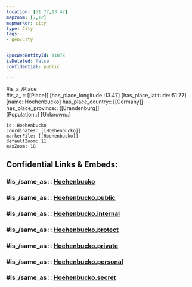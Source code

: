```yaml
---
location: [51.77,13.47] 
mapzoom: [7,12] 
mapmarker: city 
type: City
tags:
- geo/City


SpocWebEntityId: 31078
isDeleted: false
confidential: public

---
```

#is_a_/Place  
#is_a_ :: [[Place]] 
[has_place_longitude::13.47] 
[has_place_latitude::51.77] 
[name::Hoehenbucko] 
has_place_country:: [[Germany]]  
has_place_province:: [[Brandenburg]]  
[Population::] 
[Unknown::] 


```leaflet
id: Hoehenbucko
coordinates: [[Hoehenbucko]] 
markerFile: [[Hoehenbucko]] 
defaultZoom: 11 
maxZoom: 18
```


## Confidential Links & Embeds: 

### #is_/same_as :: [Hoehenbucko](/_Standards/Earth/Continent/Europe/Europe~Central/Germany/Germany~East/Brandenburg/counties~Brandenburg/Elbe-Elster/cities~Elbe-Elster/Schlieben/boroughs~Schlieben/Hoehenbucko.md) 

### #is_/same_as :: [Hoehenbucko.public](/_public/Earth/Continent/Europe/Europe~Central/Germany/Germany~East/Brandenburg/counties~Brandenburg/Elbe-Elster/cities~Elbe-Elster/Schlieben/boroughs~Schlieben/Hoehenbucko.public.md) 

### #is_/same_as :: [Hoehenbucko.internal](/_internal/Earth/Continent/Europe/Europe~Central/Germany/Germany~East/Brandenburg/counties~Brandenburg/Elbe-Elster/cities~Elbe-Elster/Schlieben/boroughs~Schlieben/Hoehenbucko.internal.md) 

### #is_/same_as :: [Hoehenbucko.protect](/_protect/Earth/Continent/Europe/Europe~Central/Germany/Germany~East/Brandenburg/counties~Brandenburg/Elbe-Elster/cities~Elbe-Elster/Schlieben/boroughs~Schlieben/Hoehenbucko.protect.md) 

### #is_/same_as :: [Hoehenbucko.private](/_private/Earth/Continent/Europe/Europe~Central/Germany/Germany~East/Brandenburg/counties~Brandenburg/Elbe-Elster/cities~Elbe-Elster/Schlieben/boroughs~Schlieben/Hoehenbucko.private.md) 

### #is_/same_as :: [Hoehenbucko.personal](/_personal/Earth/Continent/Europe/Europe~Central/Germany/Germany~East/Brandenburg/counties~Brandenburg/Elbe-Elster/cities~Elbe-Elster/Schlieben/boroughs~Schlieben/Hoehenbucko.personal.md) 

### #is_/same_as :: [Hoehenbucko.secret](/_secret/Earth/Continent/Europe/Europe~Central/Germany/Germany~East/Brandenburg/counties~Brandenburg/Elbe-Elster/cities~Elbe-Elster/Schlieben/boroughs~Schlieben/Hoehenbucko.secret.md)

